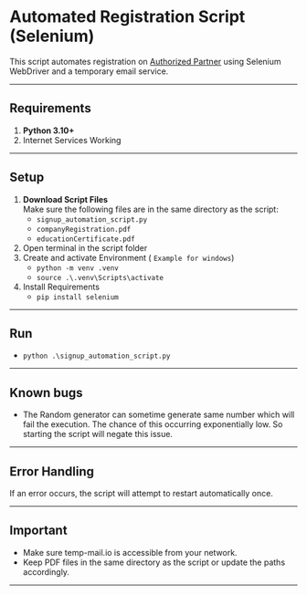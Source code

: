 # Automated Registration Script (Selenium)

This script automates registration on [Authorized Partner](https://authorized-partner.vercel.app/) using Selenium WebDriver and a temporary email service.

---
## **Requirements**

1. **Python 3.10+**
2. Internet Services Working
---
## **Setup**
 
1. **Download Script Files**  
    Make sure the following files are in the same directory as the script:
    - `signup_automation_script.py`
    - `companyRegistration.pdf`
    - `educationCertificate.pdf`
2. Open terminal in the script folder 
3. Create and activate Environment ( `Example for windows`) 
	- `python -m venv .venv` 
	- `source .\.venv\Scripts\activate `
4. Install Requirements
	- `pip install selenium`
---
## **Run**
- `python .\signup_automation_script.py`    

---
## **Known bugs**
- The Random generator can sometime generate same number which will fail the execution. The chance of this occurring exponentially low. So starting the script will negate this issue.  

---
## **Error Handling**

If an error occurs, the script will attempt to restart automatically once.

---
## **Important**

- Make sure temp-mail.io is accessible from your network.
- Keep PDF files in the same directory as the script or update the paths accordingly.

---
